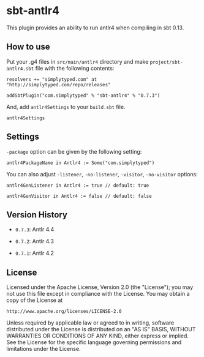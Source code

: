 # sbt-antlr4

This plugin provides an ability to run antlr4 when compiling in sbt 0.13.

## How to use

Put your .g4 files in `src/main/antlr4` directory and make `project/sbt-antlr4.sbt`
file with the following contents:

    resolvers += "simplytyped.com" at "http://simplytyped.com/repo/releases"

    addSbtPlugin("com.simplytyped" % "sbt-antlr4" % "0.7.3")

And, add `antlr4Settings` to your `build.sbt` file.

    antlr4Settings

## Settings

`-package` option can be given by the following setting:

    antlr4PackageName in Antlr4 := Some("com.simplytyped")

You can also adjust `-listener`, `-no-listener`, `-visitor`, `-no-visitor` options:

    antlr4GenListener in Antlr4 := true // default: true

    antlr4GenVisitor in Antlr4 := false // default: false
 
## Version History

  - `0.7.3`: Antlr 4.4

  - `0.7.2`: Antlr 4.3

  - `0.7.1`: Antlr 4.2

## License

Licensed under the Apache License, Version 2.0 (the "License");
you may not use this file except in compliance with the License.
You may obtain a copy of the License at

    http://www.apache.org/licenses/LICENSE-2.0

Unless required by applicable law or agreed to in writing, software
distributed under the License is distributed on an "AS IS" BASIS,
WITHOUT WARRANTIES OR CONDITIONS OF ANY KIND, either express or implied.
See the License for the specific language governing permissions and
limitations under the License.

